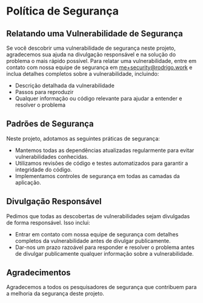 # Política de Segurança

## Relatando uma Vulnerabilidade de Segurança

Se você descobrir uma vulnerabilidade de segurança neste projeto, agradecemos sua ajuda na divulgação responsável e na solução do problema o mais rápido possível. Para relatar uma vulnerabilidade, entre em contato com nossa equipe de segurança em [me+security@rodrigo.work](mailto:security@example.com) e inclua detalhes completos sobre a vulnerabilidade, incluindo:

- Descrição detalhada da vulnerabilidade
- Passos para reproduzir
- Qualquer informação ou código relevante para ajudar a entender e resolver o problema

## Padrões de Segurança

Neste projeto, adotamos as seguintes práticas de segurança:

- Mantemos todas as dependências atualizadas regularmente para evitar vulnerabilidades conhecidas.
- Utilizamos revisões de código e testes automatizados para garantir a integridade do código.
- Implementamos controles de segurança em todas as camadas da aplicação.

## Divulgação Responsável

Pedimos que todas as descobertas de vulnerabilidades sejam divulgadas de forma responsável. Isso inclui:

- Entrar em contato com nossa equipe de segurança com detalhes completos da vulnerabilidade antes de divulgar publicamente.
- Dar-nos um prazo razoável para responder e resolver o problema antes de divulgar publicamente qualquer informação sobre a vulnerabilidade.

## Agradecimentos

Agradecemos a todos os pesquisadores de segurança que contribuem para a melhoria da segurança deste projeto.